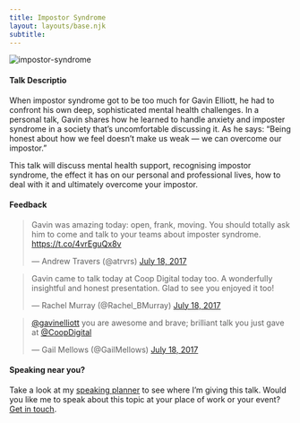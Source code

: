 ```yaml
---
title: Impostor Syndrome
layout: layouts/base.njk
subtitle:
---
```

![impostor-syndrome](/images/impostor-syndrome-talk.jpg)

#### Talk Descriptio

When impostor syndrome got to be too much for Gavin Elliott, he had to confront his own deep, sophisticated mental health challenges. In a personal talk, Gavin shares how he learned to handle anxiety and imposter syndrome in a society that’s uncomfortable discussing it. As he says: “Being honest about how we feel doesn’t make us weak — we can overcome our impostor.”

This talk will discuss mental health support, recognising impostor syndrome, the effect it has on our personal and professional lives, how to deal with it and ultimately overcome your impostor.

#### Feedback

> Gavin was amazing today: open, frank, moving. You should totally ask him to come and talk to your teams about imposter syndrome. <https://t.co/4vrEguQx8v>
>
> — Andrew Travers (@atrvrs) [July 18, 2017](https://twitter.com/atrvrs/status/887373882453364737)

<script async="" charset="utf-8" src="//platform.twitter.com/widgets.js"></script>

> Gavin came to talk today at Coop Digital today too. A wonderfully insightful and honest presentation. Glad to see you enjoyed it too!
>
> — Rachel Murray (@Rachel\_BMurray) [July 18, 2017](https://twitter.com/Rachel_BMurray/status/887406272219418625)

<script async="" charset="utf-8" src="//platform.twitter.com/widgets.js"></script>

> [@gavinelliott](https://twitter.com/gavinelliott) you are awesome and brave; brilliant talk you just gave at [@CoopDigital](https://twitter.com/CoopDigital)
>
> — Gail Mellows (@GailMellows) [July 18, 2017](https://twitter.com/GailMellows/status/887345955061862400)

<script async="" charset="utf-8" src="//platform.twitter.com/widgets.js"></script>

#### Speaking near you?

Take a look at my [speaking planner](https://www.gavinelliott.co.uk/speaking/) to see where I’m giving this talk. Would you like me to speak about this topic at your place of work or your event? [Get in touch](https://www.gavinelliott.co.uk/contact/).
